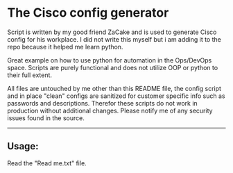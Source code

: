 # The Cisco config generator

Script is written by my good friend ZaCake and is used to generate Cisco config for his workplace.
I did not write this myself but i am adding it to the repo because it helped me learn python.

Great example on how to use python for automation in the Ops/DevOps space.
Scripts are purely functional and does not utilize OOP or python to their full extent.

All files are untouched by me other than this README file, the config script and in place "clean" configs are sanitized for customer specific info such as passwords and descriptions.
Therefor these scripts do not work in production without additional changes.
Please notify me of any security issues found in the source.

---

## Usage:

Read the "Read me.txt" file.